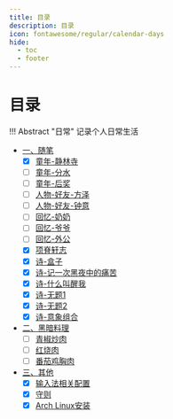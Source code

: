 ```yaml
---
title: 目录
description: 目录
icon: fontawesome/regular/calendar-days
hide:
  - toc
  - footer
---
```


# 目录

!!! Abstract "日常"
    记录个人日常生活

- <a class="navigation" href="文字/">一、随笔</a>
    - [x] <a class="navigation" href="文字/童年-静林寺/">童年-静林寺</a>
    - [ ] <a class="navigation" href="文字/童年-分水/">童年-分水</a>
    - [ ] <a class="navigation" href="文字/童年-后奖/">童年-后奖</a>
    - [ ] <a class="navigation" href="文字/人物-好友-方泽/">人物-好友-方泽</a>
    - [ ] <a class="navigation" href="文字/人物-好友-钟意/">人物-好友-钟意</a>
    - [ ] <a class="navigation" href="文字/回忆-奶奶/">回忆-奶奶</a>
    - [ ] <a class="navigation" href="文字/回忆-爷爷/">回忆-爷爷</a>
    - [ ] <a class="navigation" href="文字/回忆-外公/">回忆-外公</a>
    - [x] <a class="navigation" href="文字/文-项脊轩志/">项脊轩志</a>
    - [x] <a class="navigation" href="文字/诗-盒子/">诗-盒子</a>
    - [x] <a class="navigation" href="文字/诗-记一次黑夜中的痛苦/">诗-记一次黑夜中的痛苦</a>
    - [x] <a class="navigation" href="文字/诗-什么叫醒我/">诗-什么叫醒我</a>
    - [x] <a class="navigation" href="文字/诗-无题1/">诗-无题1</a>
    - [x] <a class="navigation" href="文字/诗-无题2/">诗-无题2</a>
    - [x] <a class="navigation" href="文字/诗-意象组合/">诗-意象组合</a>
- <a class="navigation" href="厨艺/">二、黑暗料理</a>
    - [ ] <a class="navigation" href="厨艺/青椒炒肉/">青椒炒肉</a>
    - [ ] <a class="navigation" href="厨艺/红烧肉/">红烧肉</a>
    - [ ] <a class="navigation" href="厨艺/番茄鸡胸肉/">番茄鸡胸肉</a>
- <a class="navigation" href="其他/">三、其他</a>
    - [x] <a class="navigation" href="其他/输入法相关配置/">输入法相关配置</a>
    - [x] <a class="navigation" href="其他/守则/">守则</a>
    - [x] <a class="navigation" href="其他/Arch Linux安装/">Arch Linux安装</a>